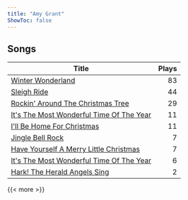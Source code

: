 ```yaml
---
title: "Amy Grant"
ShowToc: false
---
```


## Songs
Title | Plays 
----- | -----: 
[Winter Wonderland](/songs/winter-wonderland) | 83
[Sleigh Ride](/songs/sleigh-ride) | 44
[Rockin' Around The Christmas Tree](/songs/rockin-around-the-christmas-tree) | 29
[It's The Most Wonderful Time Of The Year](/songs/its-the-most-wonderful-time-of-the-year) | 11
[I'll Be Home For Christmas](/songs/ill-be-home-for-christmas) | 11
[Jingle Bell Rock](/songs/jingle-bell-rock) | 7
[Have Yourself A Merry Little Christmas](/songs/have-yourself-a-merry-little-christmas) | 7
[It's The Most Wonderful Time Of The Year](/songs/its-the-most-wonderful-time-of-the-year) | 6
[Hark! The Herald Angels Sing](/songs/hark-the-herald-angels-sing) | 2

{{< more >}}